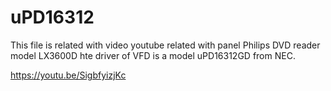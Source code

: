 # uPD16312

This file is related with video youtube related with panel Philips DVD reader model LX3600D
hte driver of VFD is a model uPD16312GD from NEC.

https://youtu.be/SigbfyizjKc
